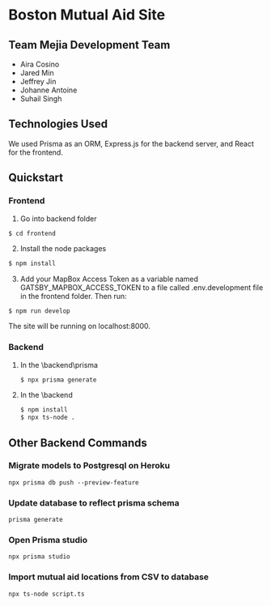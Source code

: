 # Boston Mutual Aid Site

## Team Mejia Development Team

* Aira Cosino
* Jared Min
* Jeffrey Jin
* Johanne Antoine
* Suhail Singh


## Technologies Used  
We used Prisma as an ORM, Express.js for the backend server, and React for the frontend.

## Quickstart

### Frontend
1. Go into backend folder
```bash
$ cd frontend
```
2. Install the node packages
```bash
$ npm install
```
3. Add your MapBox Access Token as a variable named GATSBY_MAPBOX_ACCESS_TOKEN to a file called .env.development file in the frontend folder. Then run: 
```
$ npm run develop
```
The site will be running on localhost:8000. 

### Backend
1. In the \backend\prisma
   ```bash
   $ npx prisma generate
   ```
2. In the \backend
   ```bash
   $ npm install
   $ npx ts-node .
   ```
## Other Backend Commands
### Migrate models to Postgresql on Heroku
`npx prisma db push --preview-feature`
### Update database to reflect prisma schema
`prisma generate`
### Open Prisma studio
`npx prisma studio`
### Import mutual aid locations from CSV to database
`npx ts-node script.ts`


